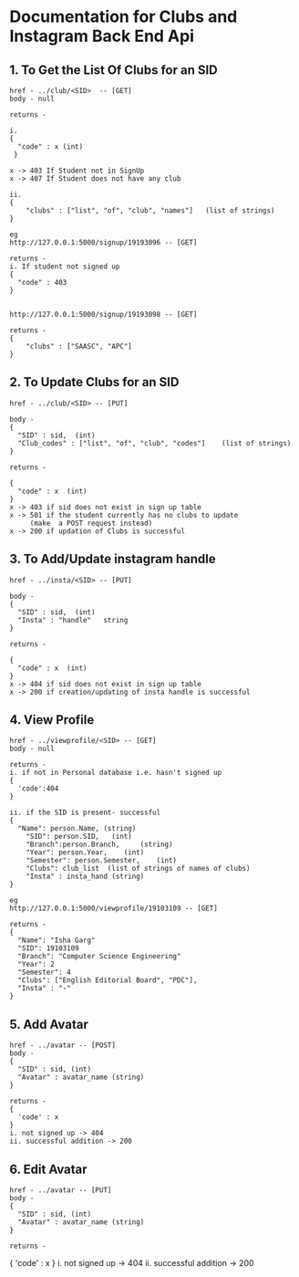 # Documentation for Clubs and Instagram Back End Api

## 1. To Get the List Of Clubs for an SID

    href - ../club/<SID>  -- [GET]
    body - null

    returns -

    i.
    {
      "code" : x (int)
     }

    x -> 403 If Student not in SignUp
    x -> 407 If Student does not have any club

    ii. 
    {
        "clubs" : ["list", "of", "club", "names"]   (list of strings)
    }

    eg 
    http://127.0.0.1:5000/signup/19193096 -- [GET]

    returns - 
    i. If student not signed up
    {
      "code" : 403
    }
    

    http://127.0.0.1:5000/signup/19193098 -- [GET]

    returns -
    {
        "clubs" : ["SAASC", "APC"]
    }
  

## 2. To Update Clubs for an SID

    href - ../club/<SID> -- [PUT]
    
    body - 
    {
      "SID" : sid,  (int)
      "Club_codes" : ["list", "of", "club", "codes"]    (list of strings)
    }
    
    returns - 

    {
      "code" : x  (int)
    }
    x -> 403 if sid does not exist in sign up table
    x -> 501 if the student currently has no clubs to update 
         (make  a POST request instead)
    x -> 200 if updation of Clubs is successful


## 3. To Add/Update instagram handle 

    href - ../insta/<SID> -- [PUT]
    
    body - 
    {
      "SID" : sid,  (int)
      "Insta" : "handle"   string
    }
    
    returns - 

    {
      "code" : x  (int)
    }
    x -> 404 if sid does not exist in sign up table
    x -> 200 if creation/updating of insta handle is successful


## 4. View Profile

    href - ../viewprofile/<SID> -- [GET]
    body - null

    returns - 
    i. if not in Personal database i.e. hasn't signed up 
    {
      'code':404
    }

    ii. if the SID is present- successful
    {
      "Name": person.Name, (string)
        "SID": person.SID,   (int)
        "Branch":person.Branch,     (string)
        "Year": person.Year,    (int)
        "Semester": person.Semester,    (int) 
        "Clubs": club_list  (list of strings of names of clubs)
        "Insta" : insta_hand (string)
    }

    eg
    http://127.0.0.1:5000/viewprofile/19103109 -- [GET]

    returns - 
    {
      "Name": "Isha Garg"
      "SID": 19103109
      "Branch": "Computer Science Engineering"
      "Year": 2
      "Semester": 4
      "Clubs": ["English Editorial Board", "PDC"],
      "Insta" : "-"
    }


## 5. Add Avatar 

    href - ../avatar -- [POST]
    body - 
    {
      "SID" : sid, (int)
      "Avatar" : avatar_name (string)
    }

    returns -
    {
      'code' : x
    }
    i. not signed up -> 404
    ii. successful addition -> 200


## 6. Edit Avatar

    href - ../avatar -- [PUT]
    body - 
    {
      "SID" : sid, (int)
      "Avatar" : avatar_name (string)
    }

    returns - 
   {
      'code' : x
    }
    i. not signed up -> 404
    ii. successful addition -> 200

